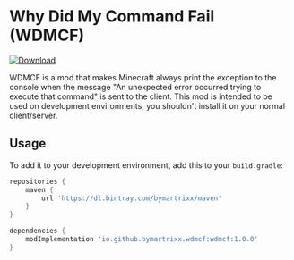 # Why Did My Command Fail (WDMCF)

[ ![Download](https://api.bintray.com/packages/bymartrixx/maven/wdmcf/images/download.svg) ](https://github.com/ByMartrixx/wdmcf/releases/tag/1.0.0)

WDMCF is a mod that makes Minecraft always print the exception to the console when the message "An unexpected error occurred trying to execute that command" is sent to the client. This mod is intended to be used on development environments, you shouldn't install it on your normal client/server.

## Usage
To add it to your development environment, add this to your `build.gradle`:
```groovy
repositories {
    maven {
        url 'https://dl.bintray.com/bymartrixx/maven'
    }
}

dependencies {
    modImplementation 'io.github.bymartrixx.wdmcf:wdmcf:1.0.0'
}
```
